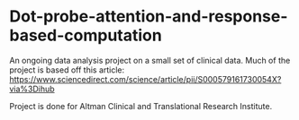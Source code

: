 # Dot-probe-attention-and-response-based-computation
An ongoing data analysis project on a small set of clinical data. Much of the project is based off this article: https://www.sciencedirect.com/science/article/pii/S000579161730054X?via%3Dihub

Project is done for Altman Clinical and Translational Research Institute.

